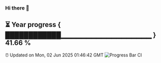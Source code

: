 ### Hi there 👋
⏳ Year progress { ████████████▁▁▁▁▁▁▁▁▁▁▁▁▁▁▁▁▁▁ } 41.66 %
---
⏰ Updated on Mon, 02 Jun 2025 01:46:42 GMT
![Progress Bar CI](https://github.com/liununu/liununu/workflows/Progress%20Bar%20CI/badge.svg)
